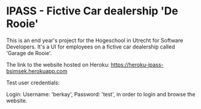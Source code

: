 # IPASS - Fictive Car dealership 'De Rooie'

This is an end year's project for the Hogeschool in Utrecht for Software Developers. It's a UI for employees on a fictive car dealership called 'Garage de Rooie'.

The link to the website hosted on Heroku: https://heroku-ipass-bsimsek.herokuapp.com

Test user credentials: 

Login: Username: 'berkay', Password: 'test', in order to login and browse the website.
